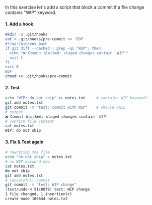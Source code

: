 In this exercise let's add a script that block a commit if a file change contains "WIP" keyword.

#### **1. Add a hook**

```bash
mkdir -p .git/hooks
cat > .git/hooks/pre-commit << 'EOF'
#!/usr/bin/env bash
if git diff --cached | grep -qi "WIP"; then
  echo "❌ Commit blocked: staged changes contain 'WIP'"
  exit 1
fi
exit 0
EOF
chmod +x .git/hooks/pre-commit
```

#### **2. Test**

```bash
echo "WIP: do not ship" >> notes.txt     # contains WIP keyword!
git add notes.txt
git commit -m "test: commit with WIP"    # should FAIL
# output
❌ Commit blocked: staged changes contain 'WIP'
# confirm file content
cat notes.txt  
WIP: do not ship
```

#### **3. Fix & Test again**

```bash
# rewriting the file
echo "do not ship" > notes.txt  
# no WIP keyword now
cat notes.txt  
do not ship  
git add notes.txt  
# successfull commit
git commit -m "test: WIP change" 
[test/undo-4 51c08f9] test: WIP change  
1 file changed, 1 insertion(+)  
create mode 100644 notes.txt
```